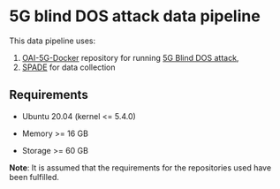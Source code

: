 # 5G blind DOS attack data pipeline

This data pipeline uses:

1. [OAI-5G-Docker](https://github.com/5GSEC/OAI-5G-Docker) repository for running [5G Blind DOS attack](https://www.ieee-security.org/TC/SP2019/SP19-Slides-pdfs/Hongil_Kim_13_-_Touching_the_Untouchables.pdf),
2. [SPADE](https://github.com/ashish-gehani/spade) for data collection

## Requirements

* Ubuntu 20.04 (kernel <= 5.4.0)

* Memory >= 16 GB

* Storage >= 60 GB

**Note**: It is assumed that the requirements for the repositories used have been fulfilled.


